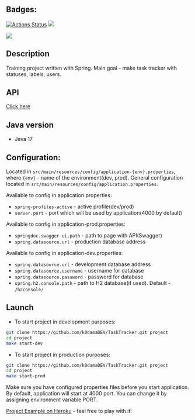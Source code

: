## Badges:

[![Actions Status](https://github.com/k0damaDEV/java-project-lvl5/workflows/hexlet-check/badge.svg)](https://github.com/k0damaDEV/java-project-lvl5/actions)
<a href="https://codeclimate.com/github/k0damaDEV/java-project-lvl5/maintainability"><img src="https://api.codeclimate.com/v1/badges/9aefc5ec56702b23013b/maintainability" /></a>

<a href="https://codeclimate.com/github/k0damaDEV/java-project-lvl5/test_coverage"><img src="https://api.codeclimate.com/v1/badges/9aefc5ec56702b23013b/test_coverage" /></a>

## Description

Training project written with Spring. Main goal - make task tracker with statuses, labels, users.

## API

[Click here](https://murmuring-lowlands-34103.herokuapp.com/swagger-ui.html)

## Java version

* Java 17

## Configuration:

Located in `src/main/resources/config/application-{env}.properties`, where `{env}` - name of the environment(dev, prod). General configuration located in `src/main/resources/config/application.properties`.

Available to config in application.properties:

* `spring-profiles-active` - active profile(dev/prod)
* `server.port` - port which will be used by application(4000 by default)

Available to config in application-prod.properties:

* `springdoc.swagger-ui.path` - path to page with API(Swagger)
* `spring.datasource.url` - production database address

Available to config in application-dev.properties:

* `spring.datasource.url` - development database address 
* `spring.datasource.username` - username for database
* `spring.datasource.password` - password for database
* `spring.h2.console.path` - path to H2 database(if used). Default - `/h2console/`

## Launch

* To start project in development purposes:

```sh
git clone https://github.com/k0damaDEV/TaskTracker.git project
cd project
make start-dev
```

* To start project in production purposes:

```sh
git clone https://github.com/k0damaDEV/TaskTracker.git project
cd project
make start-prod
```

Make sure you have configured properties files before you start application.
By default, application will start at 4000 port. You can change it by assigning environment variable PORT.

[Project Example on Heroku](https://murmuring-lowlands-34103.herokuapp.com/) - feel free to play with it!

